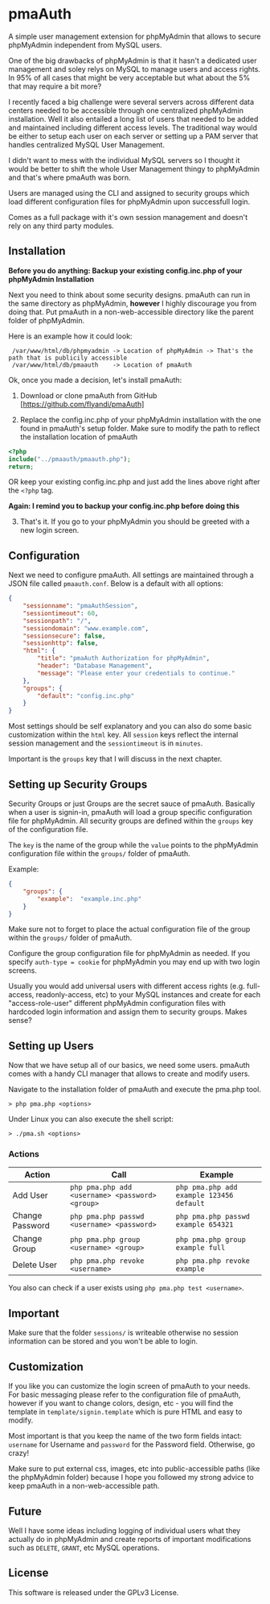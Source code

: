 pmaAuth
=======

A simple user management extension for phpMyAdmin that allows to secure phpMyAdmin independent from MySQL users.

One of the big drawbacks of phpMyAdmin is that it hasn't a dedicated user management and soley relys on MySQL to manage users and access rights. In 95% of all cases that might be very acceptable but what about the 5% that may require a bit more?

I recently faced a big challenge were several servers across different data centers needed to be accessible through one centralized phpMyAdmin installation. Well it also entailed a long list of users that needed to be added and maintained including different access levels. The traditional way would be either to setup each user on each server or setting up a PAM server that handles centralized MySQL User Management.

I didn't want to mess with the individual MySQL servers so I thought it would be better to shift the whole User Management thingy to phpMyAdmin and that's where pmaAuth was born.

Users are managed using the CLI and assigned to security groups which load different configuration files for phpMyAdmin upon successfull login.

Comes as a full package with it's own session management and doesn't rely on any third party modules.


## Installation

**Before you do anything: Backup your existing config.inc.php of your phpMyAdmin Installation**

Next you need to think about some security designs. pmaAuth can run in the same directory as phpMyAdmin, **however** I highly discourage you from doing that. Put pmaAuth in a non-web-accessible directory like the parent folder of phpMyAdmin. 

Here is an example how it could look:

```
 /var/www/html/db/phpmyadmin -> Location of phpMyAdmin -> That's the path that is publicily accessible
 /var/www/html/db/pmaauth    -> Location of pmaAuth    
```

Ok, once you made a decision, let's install pmaAuth:

1) Download or clone pmaAuth from GitHub [https://github.com/flyandi/pmaAuth]

2) Replace the config.inc.php of your phpMyAdmin installation with the one found in pmaAuth's setup folder. Make sure to modify the path to reflect the installation location of pmaAuth

```php
<?php
include("../pmaauth/pmaauth.php");
return;
```
OR keep your existing config.inc.php and just add the lines above right after the `<?php` tag.

**Again: I remind you to backup your config.inc.php before doing this**

3) That's it. If you go to your phpMyAdmin you should be greeted with a new login screen.


## Configuration

Next we need to configure pmaAuth. All settings are maintained through a JSON file called `pmaauth.conf`. Below is a default with all options: 

```json
{
	"sessionname": "pmaAuthSession",
	"sessiontimeout": 60,
	"sessionpath": "/",
	"sessiondomain": "www.example.com",
	"sessionsecure": false,
	"sessionhttp": false,
	"html": {
		"title": "pmaAuth Authorization for phpMyAdmin",
		"header": "Database Management",
		"message": "Please enter your credentials to continue."
	},
	"groups": {
		"default": "config.inc.php"
	}
}
```

Most settings should be self explanatory and you can also do some basic customization within the `html` key. All `session` keys reflect the internal session management and the `sessiontimeout` is in `minutes`. 

Important is the `groups` key that I will discuss in the next chapter.


## Setting up Security Groups

Security Groups or just Groups are the secret sauce of pmaAuth. Basically when a user is signin-in, pmaAuth will load a group specific configuration file for phpMyAdmin. All security groups are defined within the `groups` key of the configuration file.

The `key` is the name of the group while the `value` points to the phpMyAdmin configuration file within the `groups/` folder of pmaAuth.

Example:

```json
{
	"groups": {
		"example":	"example.inc.php"
	}
}
```

Make sure not to forget to place the actual configuration file of the group within the `groups/` folder of pmaAuth. 

Configure the group configuration file for phpMyAdmin as needed. If you specify `auth-type = cookie` for phpMyAdmin you may end up with two login screens. 

Usually you would add universal users with different access rights (e.g. full-access, readonly-access, etc) to your MySQL instances and create for each "access-role-user" different phpMyAdmin configuration files with hardcoded login information and assign them to security groups. Makes sense?


## Setting up Users

Now that we have setup all of our basics, we need some users. pmaAuth comes with a handy CLI manager that allows to create and modify users.

Navigate to the installation folder of pmaAuth and execute the pma.php tool. 

```shell
> php pma.php <options>
```

Under Linux you can also execute the shell script:

```shell
> ./pma.sh <options>
```

### Actions

Action			| Call													| Example
---				| ---													| ---
Add User		| `php pma.php add <username> <password> <group>`		| `php pma.php add example 123456 default`
Change Password	| `php pma.php passwd <username> <password>`			| `php pma.php passwd example 654321`
Change Group	| `php pma.php group <username> <group>`				| `php pma.php group example full`
Delete User		| `php pma.php revoke <username>`						| `php pma.php revoke example`

You also can check if a user exists using `php pma.php test <username>`.


## Important

Make sure that the folder `sessions/` is writeable otherwise no session information can be stored and you won't be able to login. 


## Customization

If you like you can customize the login screen of pmaAuth to your needs. For basic messaging please refer to the configuration file of pmaAuth, however if you want to change colors, design, etc - you will find the template in `template/signin.template` which is pure HTML and easy to modify.

Most important is that you keep the name of the two form fields intact: `username` for Username and `password` for the Password field. Otherwise, go crazy!

Make sure to put external css, images, etc into public-accessible paths (like the phpMyAdmin folder) because I hope you followed my strong advice to keep pmaAuth in a non-web-accessible path.


## Future

Well I have some ideas including logging of individual users what they actually do in phpMyAdmin and create reports of important modifications such as `DELETE`, `GRANT`, etc MySQL operations. 

## License

This software is released under the GPLv3 License.